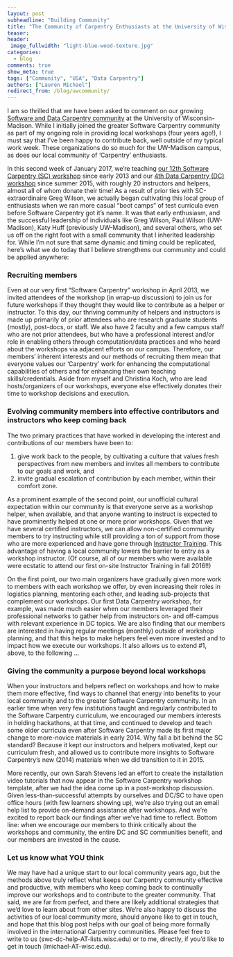 ```yaml
---
layout: post
subheadline: "Building Community"
title: "The Community of Carpentry Enthusiasts at the University of Wisconsin"
teaser:
header:
 image_fullwidth: "light-blue-wood-texture.jpg"
categories:
  - blog
comments: true
show_meta: true
tags: ["Community", "USA", "Data Carpentry"]
authors: ["Lauren Michael"]
redirect_from: /blog/uwcommunity/
---
```


I am so thrilled that we have been asked to comment on our growing
[Software and Data Carpentry community](https://aci.wisc.edu/data-software-carpentry-workshops/) at the University of Wisconsin-Madison.
While I initially joined the greater Software Carpentry community as part of my ongoing role in providing local workshops
(four years ago!), I must say that I’ve been happy to contribute back, well outside of my typical work week.
These organizations do so much for the UW-Madison campus, as does our local community of ‘Carpentry’ enthusiasts.  

In this second week of January 2017, we’re teaching
[our 12th Software Carpentry (SC) workshop](https://uw-madison-aci.github.io/2017-01-12-uwmadison/) since early 2013 and our
[4th Data Carpentry (DC) workshop](https://uw-madison-aci.github.io/2017-01-10-uwmadison/) since summer 2015, with roughly
20 instructors and helpers, almost all of whom donate their time! As a result of prior ties with SC-extraordinaire Greg Wilson,
we actually began cultivating this local group of enthusiasts when we ran more casual “boot camps” of test curricula even before
Software Carpentry got it’s name. It was that early enthusiasm, and the successful leadership of individuals like Greg Wilson,
Paul Wilson (UW-Madison), Katy Huff (previously UW-Madison), and several others, who set us off on the right foot with a small
community that I inherited leadership for. While I’m not sure that same dynamic and timing could be replicated, here’s what we do
today that I believe strengthens our community and could be applied anywhere:  

### Recruiting members  
Even at our very first “Software Carpentry” workshop in April 2013, we invited attendees of the workshop (in wrap-up discussion)
to join us for future workshops if they thought they would like to contribute as a helper or instructor. To this day, our thriving
community of helpers and instructors is made up primarily of prior attendees who are research graduate students (mostly), post-docs,
or staff. We also have 2 faculty and a few campus staff who are not prior attendees, but who have a professional interest and/or role
in enabling others through computation/data practices and who heard about the workshops via adjacent efforts on our campus. Therefore,
our members’ inherent interests and our methods of recruiting them mean that everyone values our ‘Carpentry’ work for enhancing the
computational capabilities of others and for enhancing their own teaching skills/credentials. Aside from myself and Christina Koch,
who are lead hosts/organizers of our workshops, everyone else effectively donates their time to workshop decisions and execution.  

### Evolving community members into effective contributors and instructors who keep coming back  
The two primary practices that have worked in developing the interest and contributions of our members have been to:   
1. give work back to the people, by cultivating a culture that values fresh perspectives from new members and invites
all members to contribute to our goals and work, and  
2. invite gradual escalation of contribution by each member, within their comfort zone.   

As a prominent example of the second point, our unofficial cultural expectation within our community is that everyone serve
as a workshop helper, when available, and that anyone wanting to instruct is expected to have prominently helped at one or more
prior workshops. Given that we have several certified instructors, we can allow non-certified community members to try instructing
while still providing a ton of support from those who are more experienced and have gone through
[Instructor Training](https://swcarpentry.github.io/instructor-training/). This advantage of having a local community lowers
the barrier to entry as a workshop instructor. (Of course, all of our members who were available were ecstatic to attend our
first on-site Instructor Training in fall 2016!!)  

On the first point, our two main organizers have gradually given more work to members with each workshop we offer,
by even increasing their roles in logistics planning, mentoring each other, and leading sub-projects that complement our workshops.
Our first Data Carpentry workshop, for example, was made much easier when our members leveraged their professional networks to gather
help from instructors on- and off-campus with relevant experience in DC topics. We are also finding that our members are interested
in having regular meetings (monthly) outside of workshop planning, and that this helps to make helpers feel even more invested and
to impact how we execute our workshops. It also allows us to extend #1, above, to the following ...  

### Giving the community a purpose beyond local workshops  
When your instructors and helpers reflect on workshops and how to make them more effective, find ways to channel that energy
into benefits to your local community and to the greater Software Carpentry community. In an earlier time when very few institutions
taught and regularly contributed to the Software Carpentry curriculum, we encouraged our members interests in holding hackathons,
at that time, and continued to develop and teach some older curricula even after Software Carpentry made its first major change
to more-novice materials in early 2014. Why fall a bit behind the SC standard? Because it kept our instructors and helpers motivated,
kept our curriculum fresh, and allowed us to contribute more insights to Software Carpentry’s new (2014) materials when we did
transition to it in 2015.  

More recently, our own Sarah Stevens led an effort to create the installation video tutorials that now appear in the Software Carpentry
workshop template, after we had the idea come up in a post-workshop discussion. Given less-than-successful attempts by ourselves and
DC/SC to have open office hours (with few learners showing up), we’re also trying out an email help list to provide on-demand
assistance after workshops. And we’re excited to report back our findings after we’ve had time to reflect. Bottom line: when we
encourage our members to think critically about the workshops and community, the entire DC and SC communities benefit, and our members
are invested in the cause.  


### Let us know what YOU think  
We may have had a unique start to our local community years ago, but the methods above truly reflect what keeps
our Carpentry community effective and productive, with members who keep coming back to continually improve our workshops
and to contribute to the greater community. That said, we are far from perfect, and there are likely additional strategies
that we’d love to learn about from other sites. We’re also happy to discuss the activities of our local community more,
should anyone like to get in touch, and hope that this blog post helps with our goal of being more formally involved in the
international Carpentry communities. Please feel free to write to us (swc-dc-help-AT-lists.wisc.edu) or to me, directly, if you’d like
to get in touch (lmichael-AT-wisc.edu).  

